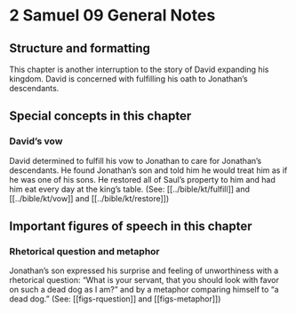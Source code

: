# 2 Samuel 09 General Notes
## Structure and formatting

This chapter is another interruption to the story of David expanding his kingdom. David is concerned with fulfilling his oath to Jonathan’s descendants.

## Special concepts in this chapter

### David’s vow
David determined to fulfill his vow to Jonathan to care for Jonathan’s descendants. He found Jonathan’s son and told him he would treat him as if he was one of his sons. He restored all of Saul’s property to him and had him eat every day at the king’s table. (See: [[../bible/kt/fulfill]] and [[../bible/kt/vow]] and [[../bible/kt/restore]])

## Important figures of speech in this chapter

### Rhetorical question and metaphor
Jonathan’s son expressed his surprise and feeling of unworthiness with a rhetorical question: “What is your servant, that you should look with favor on such a dead dog as I am?” and by a metaphor comparing himself to “a dead dog.” (See: [[figs-rquestion]] and [[figs-metaphor]])